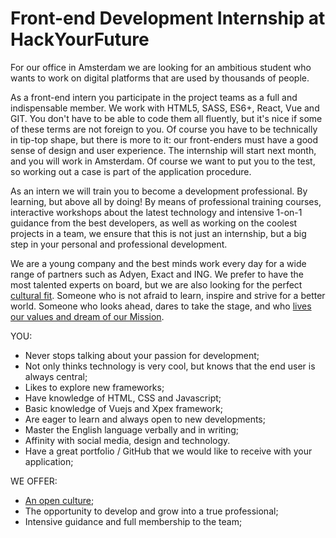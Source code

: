 # Front-end Development Internship at HackYourFuture

For our office in Amsterdam we are looking for an ambitious student who wants to work on digital platforms that are used by thousands of people.

As a front-end intern you participate in the project teams as a full and indispensable member. We work with HTML5, SASS, ES6+, React, Vue and GIT. You don't have to be able to code them all fluently, but it's nice if some of these terms are not foreign to you. Of course you have to be technically in tip-top shape, but there is more to it: our front-enders must have a good sense of design and user experience. The internship will start next month, and you will work in Amsterdam. Of course we want to put you to the test, so working out a case is part of the application procedure.

As an intern we will train you to become a development professional. By learning, but above all by doing! By means of professional training courses, interactive workshops about the latest technology and intensive 1-on-1 guidance from the best developers, as well as working on the coolest projects in a team, we ensure that this is not just an internship, but a big step in your personal and professional development.

We are a young company and the best minds work every day for a wide range of partners such as Adyen, Exact and ING. We prefer to have the most talented experts on board, but we are also looking for the perfect [cultural fit](https://github.com/HackYourFuture/culture). Someone who is not afraid to learn, inspire and strive for a better world. Someone who looks ahead, dares to take the stage, and who [lives our values and dream of our Mission](https://github.com/HackYourFuture/culture).

YOU:
- Never stops talking about your passion for development;
- Not only thinks technology is very cool, but knows that the end user is always central;
- Likes to explore new frameworks;
- Have knowledge of HTML, CSS and Javascript;
- Basic knowledge of Vuejs and Xpex framework;
- Are eager to learn and always open to new developments;
- Master the English language verbally and in writing;
- Affinity with social media, design and technology.
- Have a great portfolio / GitHub that we would like to receive with your application;

WE OFFER:
- [An open culture](https://github.com/HackYourFuture/culture);
- The opportunity to develop and grow into a true professional;
- Intensive guidance and full membership to the team;
